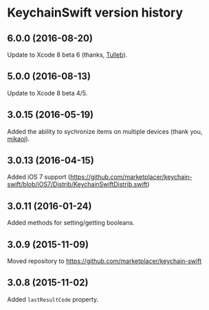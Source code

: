 # KeychainSwift version history

## 6.0.0 (2016-08-20)

Update to Xcode 8 beta 6 (thanks, [Tulleb](https://github.com/Tulleb)).

## 5.0.0 (2016-08-13)

Update to Xcode 8 beta 4/5.

## 3.0.15 (2016-05-19)

Added the ability to sychronize items on multiple devices (thank you, [mikaoj](https://github.com/mikaoj)).

## 3.0.13 (2016-04-15)

Added iOS 7 support (https://github.com/marketplacer/keychain-swift/blob/iOS7/Distrib/KeychainSwiftDistrib.swift)

## 3.0.11 (2016-01-24)

Added methods for setting/getting booleans.

## 3.0.9 (2015-11-09)

Moved repository to https://github.com/marketplacer/keychain-swift

## 3.0.8 (2015-11-02)

Added `lastResultCode` property.